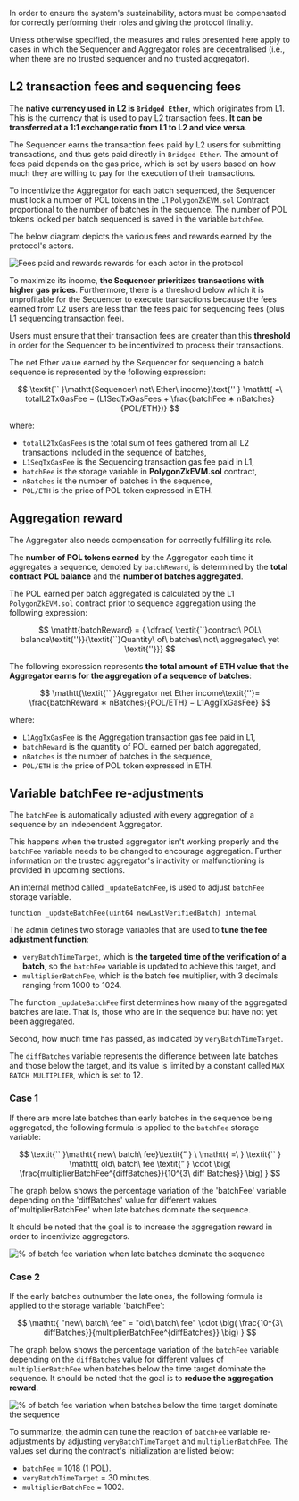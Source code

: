 In order to ensure the system's sustainability, actors must be compensated for correctly performing their roles and giving the protocol finality.

Unless otherwise specified, the measures and rules presented here apply to cases in which the Sequencer and Aggregator roles are decentralised (i.e., when there are no trusted sequencer and no trusted aggregator).

## L2 transaction fees and sequencing fees

The **native currency used in L2 is `Bridged Ether`**, which originates from L1. This is the currency that is used to pay L2 transaction fees. **It can be transferred at a 1:1 exchange ratio from L1 to L2 and vice versa**.

The Sequencer earns the transaction fees paid by L2 users for submitting transactions, and thus gets paid directly in `Bridged Ether`. The amount of fees paid depends on the gas price, which is set by users based on how much they are willing to pay for the execution of their transactions.

To incentivize the Aggregator for each batch sequenced, the Sequencer must lock a number of POL tokens in the L1 `PolygonZkEVM.sol` Contract proportional to the number of batches in the sequence. The number of POL tokens locked per batch sequenced is saved in the variable `batchFee`.

The below diagram depicts the various fees and rewards earned by the protocol's actors.

![Fees paid and rewards rewards for each actor in the protocol](../../../img/zkEVM/06l2-actor-income-outcomes.png)

To maximize its income, **the Sequencer prioritizes transactions with higher gas prices**. Furthermore, there is a threshold below which it is unprofitable for the Sequencer to execute transactions because the fees earned from L2 users are less than the fees paid for sequencing fees (plus L1 sequencing transaction fee).

Users must ensure that their transaction fees are greater than this **threshold** in order for the Sequencer to be incentivized to process their transactions.

The net Ether value earned by the Sequencer for sequencing a batch sequence is represented by the following expression:

$$
\textit{`` }\mathtt{Sequencer\ net\ Ether\ income}\text{'' } \mathtt{ =\ totalL2TxGasFee − (L1SeqTxGasFees + \frac{batchFee ∗ nBatches}{POL/ETH})}
$$

where:

- `totalL2TxGasFees` is the total sum of fees gathered from all L2 transactions included in the sequence of batches,
- `L1SeqTxGasFee` is the Sequencing transaction gas fee paid in L1,
- `batchFee` is the storage variable in **PolygonZkEVM.sol** contract,
- `nBatches` is the number of batches in the sequence,
- `POL/ETH` is the price of POL token expressed in ETH.

## Aggregation reward

The Aggregator also needs compensation for correctly fulfilling its role.

The **number of POL tokens earned** by the Aggregator each time it aggregates a sequence, denoted by `batchReward`, is determined by the **total contract POL balance** and the **number of batches aggregated**.

The POL earned per batch aggregated is calculated by the L1 `PolygonZkEVM.sol` contract prior to sequence aggregation using the following expression:

$$
    \mathtt{batchReward} =  { \dfrac{ \textit{``}contract\ POL\ balance\textit{''}}{\textit{``}Quantity\ of\ batches\ not\ aggregated\ yet \textit{''}}}
$$

The following expression represents **the total amount of ETH value that the Aggregator earns for the aggregation of a sequence of batches**:

$$
\mathtt{\textit{`` }Aggregator net Ether income\textit{''}= \frac{batchReward ∗ nBatches}{POL/ETH} − L1AggTxGasFee}
$$

where:

- `L1AggTxGasFee` is the Aggregation transaction gas fee paid in L1,
- `batchReward` is the quantity of POL earned per batch aggregated,
- `nBatches` is the number of batches in the sequence,
- `POL/ETH` is the price of POL token expressed in ETH.

## Variable batchFee re-adjustments

The `batchFee` is automatically adjusted with every aggregation of a sequence by an independent Aggregator.

This happens when the trusted aggregator isn't working properly and the `batchFee` variable needs to be changed to encourage aggregation. Further information on the trusted aggregator's inactivity or malfunctioning is provided in upcoming sections.

An internal method called `_updateBatchFee`, is used to adjust `batchFee` storage variable.

```pil
function _updateBatchFee(uint64 newLastVerifiedBatch) internal
```

The admin defines two storage variables that are used to **tune the fee adjustment function**:

- `veryBatchTimeTarget`, which is **the targeted time of the verification of a batch**, so the `batchFee` variable is updated to achieve this target, and
- `multiplierBatchFee`, which is the batch fee multiplier, with 3 decimals ranging from 1000 to 1024.

The function `_updateBatchFee` first determines how many of the aggregated batches are late. That is, those who are in the sequence but have not yet been aggregated.

Second, how much time has passed, as indicated by `veryBatchTimeTarget`.

The `diffBatches` variable represents the difference between late batches and those below the target, and its value is limited by a constant called `MAX BATCH MULTIPLIER`, which is set to 12.

### Case 1

If there are more late batches than early batches in the sequence being aggregated, the following formula is applied to the `batchFee` storage variable:

$$
\textit{`` }\mathtt{
new\ batch\ fee}\textit{” } \ \mathtt{ =\ } \textit{`` } \mathtt{ old\ batch\ fee \textit{” } \cdot \big( \frac{multiplierBatchFee^{diffBatches}}{10^{3\ diff Batches}} \big) }
$$

The graph below shows the percentage variation of the 'batchFee' variable depending on the 'diffBatches' value for different values of'multiplierBatchFee' when late batches dominate the sequence.

It should be noted that the goal is to increase the aggregation reward in order to incentivize aggregators.

![% of batch fee variation when late batches dominate the sequence](../../../img/zkEVM/07l2-batch-fee-var.png)

### Case 2

If the early batches outnumber the late ones, the following formula is applied to the storage variable 'batchFee':

$$
\mathtt{ "new\ batch\ fee" = "old\ batch\ fee" \cdot \big( \frac{10^{3\ diffBatches}}{multiplierBatchFee^{diffBatches}} \big) }
$$

The graph below shows the percentage variation of the `batchFee` variable depending on the `diffBatches` value for different values of `multiplierBatchFee` when batches below the time target dominate the sequence. It should be noted that the goal is to **reduce the aggregation reward**.

![% of batch fee variation when batches below the time target dominate the sequence](../../../img/zkEVM/08l2-batches-below-time-target.png)

To summarize, the admin can tune the reaction of `batchFee` variable re-adjustments by adjusting `veryBatchTimeTarget` and `multiplierBatchFee`. The values set during the contract's initialization are listed below:

- `batchFee` = 1018 (1 POL).
- `veryBatchTimeTarget` = 30 minutes.
- `multiplierBatchFee` = 1002.
